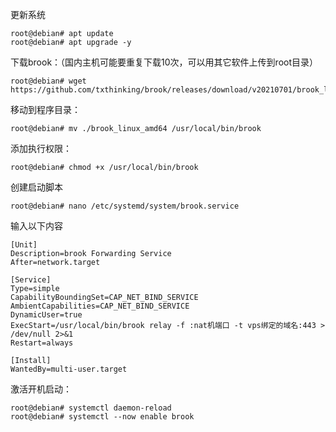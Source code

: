 更新系统
```
root@debian# apt update
root@debian# apt upgrade -y
```
下载brook：（国内主机可能要重复下载10次，可以用其它软件上传到root目录）
```
root@debian# wget https://github.com/txthinking/brook/releases/download/v20210701/brook_linux_amd64
```
移动到程序目录：
```
root@debian# mv ./brook_linux_amd64 /usr/local/bin/brook
```
添加执行权限：
```
root@debian# chmod +x /usr/local/bin/brook
```
创建启动脚本
```
root@debian# nano /etc/systemd/system/brook.service
```
输入以下内容
```
[Unit]
Description=brook Forwarding Service
After=network.target

[Service]
Type=simple
CapabilityBoundingSet=CAP_NET_BIND_SERVICE
AmbientCapabilities=CAP_NET_BIND_SERVICE
DynamicUser=true
ExecStart=/usr/local/bin/brook relay -f :nat机端口 -t vps绑定的域名:443 > /dev/null 2>&1
Restart=always

[Install]
WantedBy=multi-user.target

```
激活开机启动：
```
root@debian# systemctl daemon-reload
root@debian# systemctl --now enable brook
```
